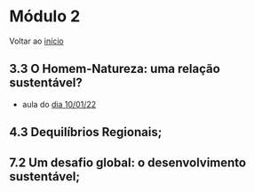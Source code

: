 # Módulo 2
Voltar ao [início](./index.md)

## 3.3 O Homem-Natureza: uma relação sustentável?
- aula do [dia 10/01/22](AESJE_P1_Aula_1.html)

## 4.3 Dequilíbrios Regionais;

## 7.2 Um desafio global: o desenvolvimento sustentável;
